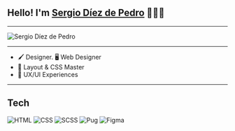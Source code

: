 ## Hello! I'm [Sergio Díez de Pedro](https://sdp-curriculo.netlify.app/) 🧔🏻‍♂️

-----

![Sergio Díez de Pedro](https://i.postimg.cc/QMZWNwyJ/hero.jpg)

----

- 🖌️ Designer. 🖥️ Web Designer
- 📐 Layout & CSS Master
- 📝 UX/UI Experiences

----
## Tech
![HTML](https://img.shields.io/badge/HTML-black?style=for-the-badge&logo=html5) ![CSS](https://img.shields.io/badge/CSS-black?style=for-the-badge&logo=css3) ![SCSS](https://img.shields.io/badge/SCSS-black?style=for-the-badge&logo=sass) ![Pug](https://img.shields.io/badge/PUG-black?style=for-the-badge&logo=pug) ![Figma](https://img.shields.io/badge/PUG-black?style=for-the-badge&logo=figma)
